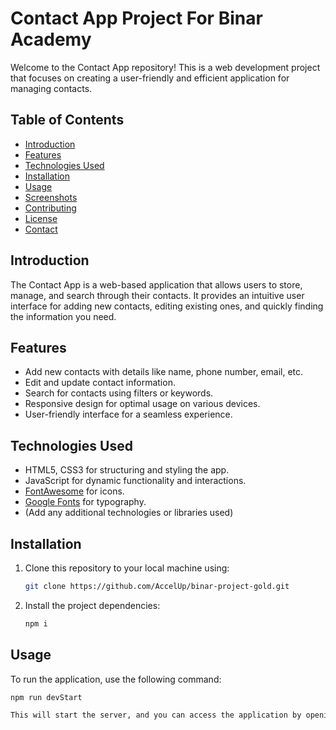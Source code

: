 # Contact App Project For Binar Academy

Welcome to the Contact App repository! This is a web development project that focuses on creating a user-friendly and efficient application for managing contacts.

## Table of Contents
- [Introduction](#introduction)
- [Features](#features)
- [Technologies Used](#technologies-used)
- [Installation](#installation)
- [Usage](#usage)
- [Screenshots](#screenshots)
- [Contributing](#contributing)
- [License](#license)
- [Contact](#contact)

## Introduction

The Contact App is a web-based application that allows users to store, manage, and search through their contacts. It provides an intuitive user interface for adding new contacts, editing existing ones, and quickly finding the information you need.

## Features

- Add new contacts with details like name, phone number, email, etc.
- Edit and update contact information.
- Search for contacts using filters or keywords.
- Responsive design for optimal usage on various devices.
- User-friendly interface for a seamless experience.

## Technologies Used

- HTML5, CSS3 for structuring and styling the app.
- JavaScript for dynamic functionality and interactions.
- [FontAwesome](https://fontawesome.com/) for icons.
- [Google Fonts](https://fonts.google.com/) for typography.
- (Add any additional technologies or libraries used)

## Installation

1. Clone this repository to your local machine using:
   ```sh
   git clone https://github.com/AccelUp/binar-project-gold.git
   
2. Install the project dependencies:
   ```sh
   npm i

## Usage

To run the application, use the following command:
   ```sh
   npm run devStart

This will start the server, and you can access the application by opening your web browser and navigating to http://localhost:3000 (or the port you have configured).



